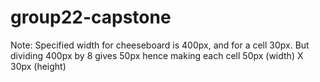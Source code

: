 # group22-capstone
Note: Specified width for cheeseboard is 400px, and for a cell 30px. But dividing 400px by 8 gives 50px hence making each cell 50px (width) X 30px (height)
